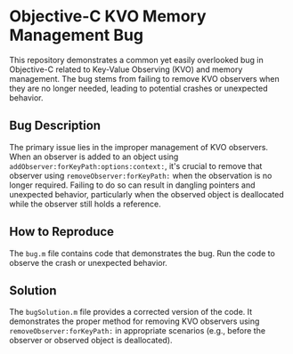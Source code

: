 # Objective-C KVO Memory Management Bug

This repository demonstrates a common yet easily overlooked bug in Objective-C related to Key-Value Observing (KVO) and memory management. The bug stems from failing to remove KVO observers when they are no longer needed, leading to potential crashes or unexpected behavior.

## Bug Description

The primary issue lies in the improper management of KVO observers.  When an observer is added to an object using `addObserver:forKeyPath:options:context:`, it's crucial to remove that observer using `removeObserver:forKeyPath:` when the observation is no longer required. Failing to do so can result in dangling pointers and unexpected behavior, particularly when the observed object is deallocated while the observer still holds a reference.

## How to Reproduce

The `bug.m` file contains code that demonstrates the bug. Run the code to observe the crash or unexpected behavior.

## Solution

The `bugSolution.m` file provides a corrected version of the code. It demonstrates the proper method for removing KVO observers using `removeObserver:forKeyPath:` in appropriate scenarios (e.g., before the observer or observed object is deallocated).